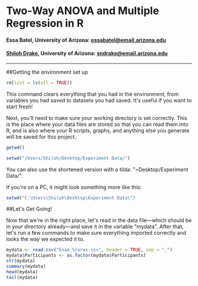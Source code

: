 # Two-Way ANOVA and Multiple Regression in R

#### Essa Batel, University of Arizona: <essabatel@email.arizona.edu>
#### [Shiloh Drake][], University of Arizona: <sndrake@email.arizona.edu>
[Shiloh Drake]: http://www.shilohdrake.com

---

##Getting the environment set up


~~~R
rm(list = ls(all = TRUE))
~~~

This command clears everything that you had in the environment, from variables you had saved to datasets you had saved. It's useful if you want to start fresh!

Next, you'll need to make sure your working directory is set correctly. This is the place where your data files are stored so that you can read them into R, and is also where your R scripts, graphs, and anything else you generate will be saved for this project.

~~~R
getwd()

setwd("/Users/Shiloh/Desktop/Experiment Data/")
~~~

You can also use the shortened version with a tilda: "~Desktop/Experiment Data/".

If you're on a PC, it might look something more like this:

~~~R
setwd("C:\Users\Shiloh\Desktop\Experiment Data\")
~~~

##Let's Get Going!

Now that we're in the right place, let's read in the data file—which should be in your directory already—and save it in the variable "mydata". After that, let's run a few commands to make sure everything imported correctly and looks the way we expected it to.

~~~R
mydata <- read.csv("Exam_Scores.csv", header = TRUE, sep = ",")
mydata$Participants <- as.factor(mydata$Participants)
str(mydata)
summary(mydata)
head(mydata)
tail(mydata)
~~~


